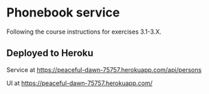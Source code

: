 # Phonebook service

Following the course instructions for exercises 3.1-3.X.

## Deployed to Heroku

Service at https://peaceful-dawn-75757.herokuapp.com/api/persons

UI at https://peaceful-dawn-75757.herokuapp.com/
